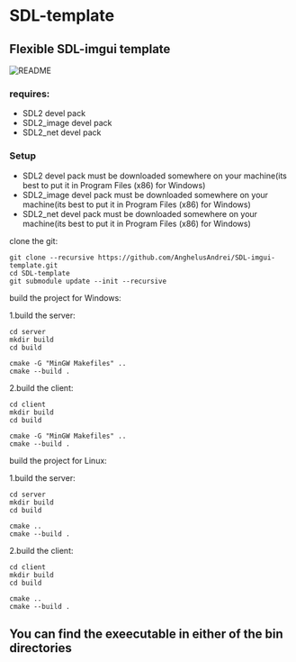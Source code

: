 # SDL-template
## Flexible SDL-imgui template

![README](https://user-images.githubusercontent.com/73694888/228629424-d5397c8a-3faa-4ca0-a1a3-2b9d5b0b3df5.png)

### requires:
* SDL2 devel pack
* SDL2_image devel pack
* SDL2_net devel pack

### Setup
* SDL2 devel pack must be downloaded somewhere on your machine(its best to put it in Program Files (x86) for Windows)
* SDL2_image devel pack must be downloaded somewhere on your machine(its best to put it in Program Files (x86) for Windows)
* SDL2_net devel pack must be downloaded somewhere on your machine(its best to put it in Program Files (x86) for Windows)

clone the git:
```
git clone --recursive https://github.com/AnghelusAndrei/SDL-imgui-template.git
cd SDL-template
git submodule update --init --recursive
```

build the project for Windows:

1.build the server:
```
cd server
mkdir build
cd build

cmake -G "MinGW Makefiles" .. 
cmake --build .
```

2.build the client:
```
cd client
mkdir build
cd build

cmake -G "MinGW Makefiles" .. 
cmake --build .
```

build the project for Linux:

1.build the server:
```
cd server
mkdir build
cd build

cmake .. 
cmake --build .
```

2.build the client:
```
cd client
mkdir build
cd build

cmake .. 
cmake --build .
```

## You can find the exeecutable in either of the bin directories
